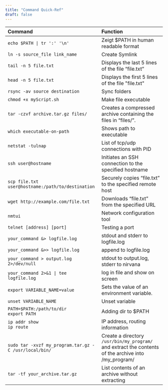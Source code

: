 ```yaml
---
title: "Command Quick-Ref"
draft: false
---
```

| Command                                               | Function                                                                                            |
|:------------------------------------------------------|:----------------------------------------------------------------------------------------------------|
| `echo $PATH \| tr ':' '\n'`                           | Zeigt $PATH in human readable format                                                                |
| `ln -s source_file link_name`                         | Create Symlink                                                                                      |
| `tail -n 5 file.txt`                                  | Displays the last 5 lines of the file “file.txt”                                                    |
| `head -n 5 file.txt`                                  | Displays the first 5 lines of the file "file.txt"                                                   |
| `rsync -av source destination`                        | Sync folders                                                                                        |
| `chmod +x myScript.sh`                                | Make file executable                                                                                |
| `tar -czvf archive.tar.gz files/`                     | Creates a compressed archive containing the files in “files/”.                                      |
| `which executable-on-path`                            | Shows path to executable                                                                            |
| `netstat -tulnap`                                     | List of tcp/udp connections with PID                                                                |
| `ssh user@hostname`                                   | Initiates an SSH connection to the specified hostname                                               |
| `scp file.txt user@hostname:/path/to/destination`     | Securely copies “file.txt” to the specified remote host                                             |
| `wget http://example.com/file.txt`                    | Downloads “file.txt” from the specified URL                                                         |
| `nmtui`                                               | Network configuration tool                                                                          |
| `telnet [address] [port]`                             | Testing a port                                                                                      |
| `your_command &> logfile.log`                         | stdout and stderr to logfile.log                                                                    |
| `your_command &>> logfile.log`                        | append to logfile.log                                                                               |
| `your_command > output.log 2>/dev/null`               | stdout to output.log, stderr to nirvana                                                             |
| `your_command 2>&1 \| tee logfile.log`                | log in file and show on screen                                                                      |
| `export VARIABLE_NAME=value`                          | Sets the value of an environment variable.                                                          |
| `unset VARIABLE_NAME`                                 | Unset variable                                                                                      |
| `PATH=$PATH:/path/to/dir`<br/>`export PATH`           | Adding dir to $PATH                                                                                 |
| `ip addr show`<br/>`ip route`                         | IP address, routing information                                                                     |
| `sudo tar -xvzf my_program.tar.gz -C /usr/local/bin/` | Create a directory `/usr/bin/my_program/` and extract the contents of the archive into /my_program/ |
| `tar -tf your_archive.tar.gz`                         | List contents of an archive without extracting                                                      |